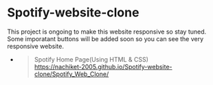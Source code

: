 ﻿# Spotify-website-clone

This project is ongoing to make this website responsive so stay tuned. Some imporatant buttons will be added soon so you can see the very responsive website. 

- > Spotify Home Page(Using HTML & CSS)<br>https://nachiket-2005.github.io/Spotify-website-clone/Spotify_Web_Clone/
 
